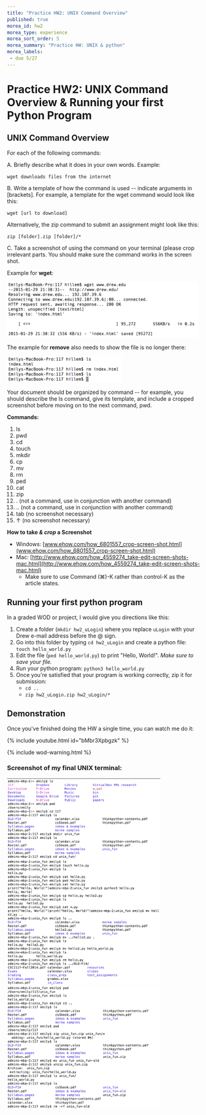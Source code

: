 ```yaml
---
title: "Practice HW2: UNIX Command Overview"
published: true
morea_id: hw2
morea_type: experience
morea_sort_order: 5
morea_summary: "Practice HW: UNIX & python"
morea_labels:
 - due 5/27
---
```

# Practice HW2: UNIX Command Overview & Running your first Python Program

## UNIX Command Overview

For each of the following commands:

A. Briefly describe what it does in your own words. Example: 

    wget downloads files from the internet

B. Write a template of how the command is used -- indicate arguments in [brackets]. For example, a template for the wget command would look like this:

    wget [url to download]

Alternatively, the zip command to submit an assignment might look like this:

    zip [folder].zip [folder]/*

C. Take a screenshot of using the command on your terminal (please crop irrelevant parts<!--, but make sure to show your prompt so I can see it’s your computer and not someone else’s)-->. You should make sure the command works in the screen shot.

   Example for **wget**:

   <a href="wget.png"><img src="wget.png" width="500"/></a>

   The example for **remove** also needs to show the file is no longer there:

   <a href="rm.png"><img src="rm.png" width="300"/></a>

Your document should be organized by command -- for example, you should describe the ls command, give its template, and include a cropped screenshot before moving on to the next command, pwd.

**Commands:**

1. ls
1. pwd
1. cd
1. touch
1. mkdir
1. cp
1. mv
1. rm
1. ped
1. cat
1. zip    
1.  .      (not a command, use in conjunction with another command)
1. ..      (not a command, use in conjunction with another command)
1. tab     (no screenshot necessary)
1.  ↑      (no screenshot necessary)

**How to take *& crop* a Screenshot**

- Windows: [www.ehow.com/how_6801557_crop-screen-shot.html](www.ehow.com/how_6801557_crop-screen-shot.html)
- Mac: [http://www.ehow.com/how_4559274_take-edit-screen-shots-mac.html](http://www.ehow.com/how_4559274_take-edit-screen-shots-mac.html)
    - Make sure to use Command (⌘)-K rather than control-K as the article states.

## Running your first python program

In a graded WOD or project, I would give you directions like this:

1. Create a folder (`mkdir hw2_uLogin`) where you replace `uLogin` with your Drew e-mail address before the @ sign.
2. Go into this folder by typing `cd hw2_uLogin` and create a python file: `touch hello_world.py`
3. Edit the file (`ped hello_world.py`) to print "Hello, World!". *Make sure to save your file.*
4. Run your python program: `python3 hello_world.py`
5. Once you're satisfied that your program is working correctly, zip it for submission:
    - `cd ..`
    - `zip hw2_uLogin.zip hw2_uLogin/*`

## Demonstration

Once you've finished doing the HW a single time, you can watch me do it:

{% include youtube.html id="bMbr3Xpbgzk" %}

{% include wod-warning.html %}

### Screenshot of my final UNIX terminal:

<a href="terminalA.png"><img src="terminalA.png" width="400"/></a><BR>
<a href="terminalB.png"><img src="terminalB.png" width="400"/></a><BR>
<a href="terminalC.png"><img src="terminalC.png" width="400"/></a>